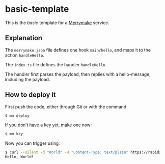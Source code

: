 # basic-template

This is the _basic_ template for a [Merrymake](merrymake.dev) service.

## Explanation

The `merrymake.json` file defines one hook `main/hello`, and maps it to the action `handleHello`.

The `index.ts` file defines the handler `handleHello`.

The handler first parses the payload, then replies with a hello-message, including the payload.

## How to deploy it

First push the code, either through Git or with the command
```sh
$ mm deploy
```

If you don't have a key yet, make one now:
```sh
$ mm key
```

Now you can trigger using:
```sh
$ curl --silent -d "World" -H "Content-Type: text/plain" https://rapids.merrymake.io/[key]/hello
Hello, World!
```
